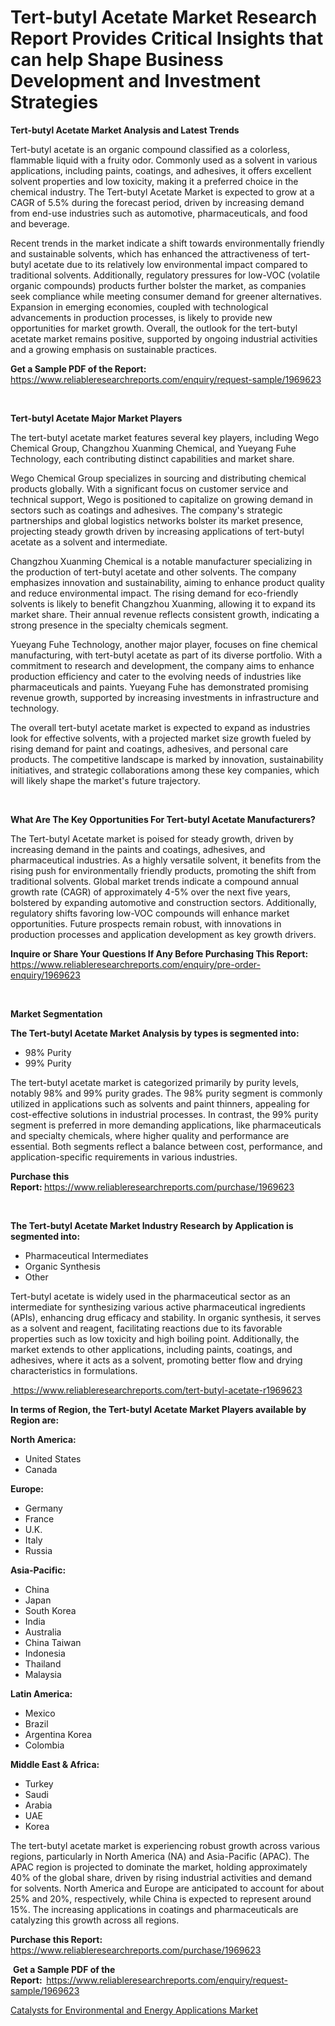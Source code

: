 <p><h1>Tert-butyl Acetate Market Research Report Provides Critical Insights that can help Shape Business Development and Investment Strategies</h1></p><p><strong>Tert-butyl Acetate Market Analysis and Latest Trends</strong></p>
<p><p>Tert-butyl acetate is an organic compound classified as a colorless, flammable liquid with a fruity odor. Commonly used as a solvent in various applications, including paints, coatings, and adhesives, it offers excellent solvent properties and low toxicity, making it a preferred choice in the chemical industry. The Tert-butyl Acetate Market is expected to grow at a CAGR of 5.5% during the forecast period, driven by increasing demand from end-use industries such as automotive, pharmaceuticals, and food and beverage.</p><p>Recent trends in the market indicate a shift towards environmentally friendly and sustainable solvents, which has enhanced the attractiveness of tert-butyl acetate due to its relatively low environmental impact compared to traditional solvents. Additionally, regulatory pressures for low-VOC (volatile organic compounds) products further bolster the market, as companies seek compliance while meeting consumer demand for greener alternatives. Expansion in emerging economies, coupled with technological advancements in production processes, is likely to provide new opportunities for market growth. Overall, the outlook for the tert-butyl acetate market remains positive, supported by ongoing industrial activities and a growing emphasis on sustainable practices.</p></p>
<p><strong>Get a Sample PDF of the Report:&nbsp;</strong> <a href="https://www.reliableresearchreports.com/enquiry/request-sample/1969623?utm_campaign=3287&utm_medium=2&utm_source=Github&utm_content=ia&utm_term=03042025&utm_id=tert-butyl-acetate">https://www.reliableresearchreports.com/enquiry/request-sample/1969623</a></p>
<p>&nbsp;</p>
<p><strong>Tert-butyl Acetate Major Market Players</strong></p>
<p><p>The tert-butyl acetate market features several key players, including Wego Chemical Group, Changzhou Xuanming Chemical, and Yueyang Fuhe Technology, each contributing distinct capabilities and market share.</p><p>Wego Chemical Group specializes in sourcing and distributing chemical products globally. With a significant focus on customer service and technical support, Wego is positioned to capitalize on growing demand in sectors such as coatings and adhesives. The company's strategic partnerships and global logistics networks bolster its market presence, projecting steady growth driven by increasing applications of tert-butyl acetate as a solvent and intermediate.</p><p>Changzhou Xuanming Chemical is a notable manufacturer specializing in the production of tert-butyl acetate and other solvents. The company emphasizes innovation and sustainability, aiming to enhance product quality and reduce environmental impact. The rising demand for eco-friendly solvents is likely to benefit Changzhou Xuanming, allowing it to expand its market share. Their annual revenue reflects consistent growth, indicating a strong presence in the specialty chemicals segment.</p><p>Yueyang Fuhe Technology, another major player, focuses on fine chemical manufacturing, with tert-butyl acetate as part of its diverse portfolio. With a commitment to research and development, the company aims to enhance production efficiency and cater to the evolving needs of industries like pharmaceuticals and paints. Yueyang Fuhe has demonstrated promising revenue growth, supported by increasing investments in infrastructure and technology.</p><p>The overall tert-butyl acetate market is expected to expand as industries look for effective solvents, with a projected market size growth fueled by rising demand for paint and coatings, adhesives, and personal care products. The competitive landscape is marked by innovation, sustainability initiatives, and strategic collaborations among these key companies, which will likely shape the market's future trajectory.</p></p>
<p>&nbsp;</p>
<p><strong>What Are The Key Opportunities For Tert-butyl Acetate Manufacturers?</strong></p>
<p><p>The Tert-butyl Acetate market is poised for steady growth, driven by increasing demand in the paints and coatings, adhesives, and pharmaceutical industries. As a highly versatile solvent, it benefits from the rising push for environmentally friendly products, promoting the shift from traditional solvents. Global market trends indicate a compound annual growth rate (CAGR) of approximately 4-5% over the next five years, bolstered by expanding automotive and construction sectors. Additionally, regulatory shifts favoring low-VOC compounds will enhance market opportunities. Future prospects remain robust, with innovations in production processes and application development as key growth drivers.</p></p>
<p><strong>Inquire or Share Your Questions If Any Before Purchasing This Report:</strong> <a href="https://www.reliableresearchreports.com/enquiry/pre-order-enquiry/1969623?utm_campaign=3287&utm_medium=2&utm_source=Github&utm_content=ia&utm_term=03042025&utm_id=tert-butyl-acetate">https://www.reliableresearchreports.com/enquiry/pre-order-enquiry/1969623</a></p>
<p>&nbsp;</p>
<p><strong>Market Segmentation</strong></p>
<p><strong>The Tert-butyl Acetate Market Analysis by types is segmented into:</strong></p>
<p><ul><li>98% Purity</li><li>99% Purity</li></ul></p>
<p><p>The tert-butyl acetate market is categorized primarily by purity levels, notably 98% and 99% purity grades. The 98% purity segment is commonly utilized in applications such as solvents and paint thinners, appealing for cost-effective solutions in industrial processes. In contrast, the 99% purity segment is preferred in more demanding applications, like pharmaceuticals and specialty chemicals, where higher quality and performance are essential. Both segments reflect a balance between cost, performance, and application-specific requirements in various industries.</p></p>
<p><strong>Purchase this Report:&nbsp;</strong><a href="https://www.reliableresearchreports.com/purchase/1969623?utm_campaign=3287&utm_medium=2&utm_source=Github&utm_content=ia&utm_term=03042025&utm_id=tert-butyl-acetate">https://www.reliableresearchreports.com/purchase/1969623</a></p>
<p>&nbsp;</p>
<p><strong>The Tert-butyl Acetate Market Industry Research by Application is segmented into:</strong></p>
<p><ul><li>Pharmaceutical Intermediates</li><li>Organic Synthesis</li><li>Other</li></ul></p>
<p><p>Tert-butyl acetate is widely used in the pharmaceutical sector as an intermediate for synthesizing various active pharmaceutical ingredients (APIs), enhancing drug efficacy and stability. In organic synthesis, it serves as a solvent and reagent, facilitating reactions due to its favorable properties such as low toxicity and high boiling point. Additionally, the market extends to other applications, including paints, coatings, and adhesives, where it acts as a solvent, promoting better flow and drying characteristics in formulations.</p></p>
<p><a href="https://www.reliableresearchreports.com/tert-butyl-acetate-r1969623?utm_campaign=3287&utm_medium=2&utm_source=Github&utm_content=ia&utm_term=03042025&utm_id=tert-butyl-acetate">&nbsp;https://www.reliableresearchreports.com/tert-butyl-acetate-r1969623</a></p>
<p><strong>In terms of Region, the Tert-butyl Acetate Market Players available by Region are:</strong></p>
<p>
    <p> <strong> North America: </strong>
        <ul>
            <li>United States</li>
            <li>Canada</li>
        </ul>
        </p> 
    <p> <strong> Europe: </strong>
        <ul>
            <li>Germany</li>
            <li>France</li>
            <li>U.K.</li>
            <li>Italy</li>
            <li>Russia</li>
        </ul>
        </p> 
    <p> <strong> Asia-Pacific: </strong>
        <ul>
            <li>China</li>
            <li>Japan</li>
            <li>South Korea</li>
            <li>India</li>
            <li>Australia</li>
            <li>China Taiwan</li>
            <li>Indonesia</li>
            <li>Thailand</li>
            <li>Malaysia</li>
        </ul>
        </p> 
    <p> <strong> Latin America: </strong>
        <ul>
            <li>Mexico</li>
            <li>Brazil</li>
            <li>Argentina Korea</li>
            <li>Colombia</li>
        </ul>
        </p> 
    <p> <strong> Middle East & Africa: </strong>
        <ul>
            <li>Turkey</li>
            <li>Saudi</li>
            <li>Arabia</li>
            <li>UAE</li>
            <li>Korea</li>
        </ul>
    </p>
    </p>
<p><p>The tert-butyl acetate market is experiencing robust growth across various regions, particularly in North America (NA) and Asia-Pacific (APAC). The APAC region is projected to dominate the market, holding approximately 40% of the global share, driven by rising industrial activities and demand for solvents. North America and Europe are anticipated to account for about 25% and 20%, respectively, while China is expected to represent around 15%. The increasing applications in coatings and pharmaceuticals are catalyzing this growth across all regions.</p></p>
<p><strong>Purchase this Report: </strong><a href="https://www.reliableresearchreports.com/purchase/1969623?utm_campaign=3287&utm_medium=2&utm_source=Github&utm_content=ia&utm_term=03042025&utm_id=tert-butyl-acetate">https://www.reliableresearchreports.com/purchase/1969623</a></p>
<p>&nbsp;<strong>Get a Sample PDF of the Report:&nbsp;&nbsp;</strong><a href="https://www.reliableresearchreports.com/enquiry/request-sample/1969623?utm_campaign=3287&utm_medium=2&utm_source=Github&utm_content=ia&utm_term=03042025&utm_id=tert-butyl-acetate">https://www.reliableresearchreports.com/enquiry/request-sample/1969623</a></p>
<p><strong></strong></p>
<p><p><a href="https://github.com/tanckfelli84/Market-Research-Report-List-1/blob/main/catalysts-for-environmental-and-energy-applications-market.md?utm_campaign=3287&utm_medium=2&utm_source=Github&utm_content=ia&utm_term=03042025&utm_id=tert-butyl-acetate">Catalysts for Environmental and Energy Applications Market</a></p></p>